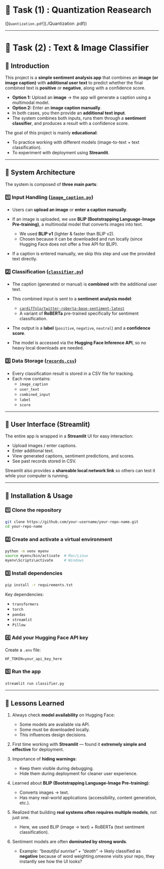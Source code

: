 # 📌 Task (1) : Quantization Reasearch 

([`Quantization.pdf`](./Quantization .pdf))

--- 

# 📌 Task (2) : Text & Image Classifier

## 📍 Introduction

This project is a **simple sentiment analysis app** that combines an **image (or image caption)** with **additional user text** to predict whether the final combined text is **positive** or **negative**, along with a confidence score.

* **Option 1:** Upload an **image** → the app will generate a caption using a multimodal model.
* **Option 2:** Enter an **image caption manually**.
* In both cases, you then provide an **additional text input**.
* The system combines both inputs, runs them through a **sentiment classifier**, and produces a result with a confidence score.

The goal of this project is mainly **educational**:

* To practice working with different models (image-to-text + text classification).
* To experiment with deployment using **Streamlit**.

---

## 📍 System Architecture

The system is composed of **three main parts**:
### 1️⃣ Input Handling ([`image_caption.py`](./image_caption.py))

* Users can **upload an image** or **enter a caption manually**.
* If an image is uploaded, we use **BLIP (Bootstrapping Language-Image Pre-training)**, a multimodal model that converts images into text.

  * We used **BLIP v1** (lighter & faster than BLIP v2).
  * Chosen because it can be downloaded and run locally (since Hugging Face does not offer a free API for BLIP).
* If a caption is entered manually, we skip this step and use the provided text directly.

### 2️⃣ Classification ([`classifier.py`](./classifier.py))

* The caption (generated or manual) is **combined** with the additional user text.
* This combined input is sent to a **sentiment analysis model**:

  * [`cardiffnlp/twitter-roberta-base-sentiment-latest`](https://huggingface.co/cardiffnlp/twitter-roberta-base-sentiment-latest)
  * A variant of **RoBERTa** pre-trained specifically for sentiment classification.
* The output is a **label** (`positive`, `negative`, `neutral`) and a **confidence score**.
* The model is accessed via the **Hugging Face Inference API**, so no heavy local downloads are needed.

### 3️⃣ Data Storage ([`records.csv`](./records.csv))

* Every classification result is stored in a CSV file for tracking.
* Each row contains:
  * `image_caption`
  * `user_text`
  * `combined_input`
  * `label`
  * `score`

---

## 📍 User Interface (Streamlit)

The entire app is wrapped in a **Streamlit** UI for easy interaction:

* Upload images / enter captions.
* Enter additional text.
* View generated captions, sentiment predictions, and scores.
* See past records stored in CSV.

Streamlit also provides a **shareable local network link** so others can test it while your computer is running.

---

## 📍 Installation & Usage

### 1️⃣ Clone the repository

```bash
git clone https://github.com/your-username/your-repo-name.git
cd your-repo-name
```

### 2️⃣ Create and activate a virtual environment

```bash
python -m venv myenv
source myenv/bin/activate  # Mac/Linux
myenv\Scripts\activate     # Windows
```

### 3️⃣ Install dependencies

```bash
pip install -r requirements.txt
```

Key dependencies:

* `transformers`
* `torch`
* `pandas`
* `streamlit`
* `Pillow`

### 4️⃣ Add your Hugging Face API key

Create a `.env` file:

```
HF_TOKEN=your_api_key_here
```

### 5️⃣ Run the app

```bash
streamlit run classifier.py
```

---

## 📍 Lessons Learned

1. Always check **model availability** on Hugging Face:
   * Some models are available via API.
   * Some must be downloaded locally.
   * This influences design decisions.

2. First time working with **Streamlit** — found it **extremely simple and effective** for deployment.

3. Importance of **hiding warnings**:
   * Keep them visible during debugging.
   * Hide them during deployment for cleaner user experience.

4. Learned about **BLIP (Bootstrapping Language-Image Pre-training)**:
   * Converts images → text.
   * Has many real-world applications (accessibility, content generation, etc.).

5. Realized that building **real systems often requires multiple models**, not just one.
   * Here, we used BLIP (image → text) + RoBERTa (text sentiment classification).

6. Sentiment models are often **dominated by strong words**.
   * Example: *“beautiful sunrise” + “death”* → likely classified as **negative** because of word weighting.omeone visits your repo, they instantly see how the UI looks?
